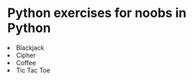 # Python exercises for noobs in Python
<li>Blackjack</li>
<li>Cipher</li>
<li>Coffee</li>
<li>Tic Tac Toe</li>